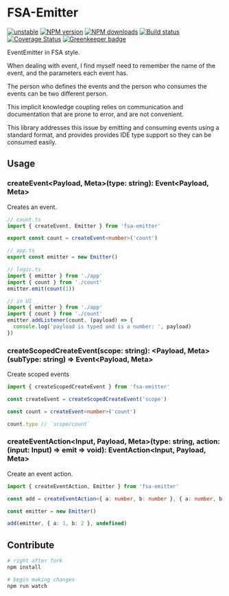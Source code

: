 # FSA-Emitter

[![unstable][unstable-image]][unstable-url]
[![NPM version][npm-image]][npm-url]
[![NPM downloads][downloads-image]][downloads-url]
[![Build status][travis-image]][travis-url]
[![Coverage Status][coveralls-image]][coveralls-url]
[![Greenkeeper badge](https://badges.greenkeeper.io/unional/unpartial.svg)](https://greenkeeper.io/)

EventEmitter in FSA style.

When dealing with event, I find myself need to remember the name of the event,
and the parameters each event has.

The person who defines the events and the person who consumes the events can be two different person.

This implicit knowledge coupling relies on communication and documentation that are prone to error,
and are not convenient.

This library addresses this issue by emitting and consuming events using a standard format,
and provides provides IDE type support so they can be consumed easily.

## Usage

### createEvent<Payload, Meta>(type: string): Event<Payload, Meta>

Creates an event.

```ts
// count.ts
import { createEvent, Emitter } from 'fsa-emitter'

export const count = createEvent<number>('count')

// app.ts
export const emitter = new Emitter()

// logic.ts
import { emitter } from './app'
import { count } from './count'
emitter.emit(count(1))

// in UI
import { emitter } from './app'
import { count } from './count'
emitter.addListener(count, (payload) => {
  console.log('payload is typed and is a number: ', payload)
})

```

### createScopedCreateEvent(scope: string): <Payload, Meta>(subType: string) => Event<Payload, Meta>

Create scoped events

```ts
import { createScopedCreateEvent } from 'fsa-emitter'

const createEvent = createScopedCreateEvent('scope')

const count = createEvent<number>('count')

count.type // `scope/count`
```

### createEventAction<Input, Payload, Meta>(type: string, action: (input: Input) => emit => void): EventAction<Input, Payload, Meta>

Create an event action.

```ts
import { createEventAction, Emitter } from 'fsa-emitter'

const add = createEventAction<{ a: number, b: number }, { a: number, b: number, result: number }>('add', ({ a, b }) => emit => emit({ a, b, result: a + b }))

const emitter = new Emitter()

add(emitter, { a: 1, b: 2 }, undefined)
```

## Contribute

```sh
# right after fork
npm install

# begin making changes
npm run watch

```

[unstable-image]: http://badges.github.io/stability-badges/dist/unstable.svg
[unstable-url]: http://github.com/badges/stability-badges
[npm-image]: https://img.shields.io/npm/v/fsa-emitter.svg?style=flat
[npm-url]: https://npmjs.org/package/fsa-emitter
[downloads-image]: https://img.shields.io/npm/dm/fsa-emitter.svg?style=flat
[downloads-url]: https://npmjs.org/package/fsa-emitter
[travis-image]: https://img.shields.io/travis/unional/fsa-emitter/master.svg?style=flat
[travis-url]: https://travis-ci.org/unional/fsa-emitter?branch=master
[coveralls-image]: https://coveralls.io/repos/github/unional/fsa-emitter/badge.svg
[coveralls-url]: https://coveralls.io/github/unional/fsa-emitter
